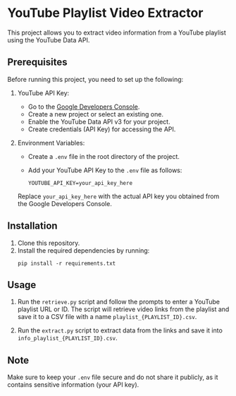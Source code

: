 # YouTube Playlist Video Extractor

This project allows you to extract video information from a YouTube playlist using the YouTube Data API.

## Prerequisites

Before running this project, you need to set up the following:

1. YouTube API Key:
   - Go to the [Google Developers Console](https://console.developers.google.com/).
   - Create a new project or select an existing one.
   - Enable the YouTube Data API v3 for your project.
   - Create credentials (API Key) for accessing the API.

2. Environment Variables:
   - Create a `.env` file in the root directory of the project.
   - Add your YouTube API Key to the `.env` file as follows:

     ```
     YOUTUBE_API_KEY=your_api_key_here
     ```

   Replace `your_api_key_here` with the actual API key you obtained from the Google Developers Console.

## Installation

1. Clone this repository.
2. Install the required dependencies by running:
   ```
   pip install -r requirements.txt
   ```

## Usage

1. Run the `retrieve.py` script and follow the prompts to enter a YouTube playlist URL or ID.
The script will retrieve video links from the playlist and save it to a CSV file with a name 
`playlist_{PLAYLIST_ID}.csv`.

2. Run the `extract.py` script to extract data from the links and save it
into `info_playlist_{PLAYLIST_ID}.csv`.

## Note

Make sure to keep your `.env` file secure and do not share it publicly, as it contains sensitive information (your API key).
